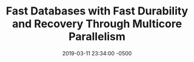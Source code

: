 ---
layout: paper-summary
title:  "Fast Databases with Fast Durability and Recovery Through Multicore Parallelism"
date:   2019-03-11 23:34:00 -0500
categories: paper
paper_title: "Fast Databases with Fast Durability and Recovery Through Multicore Parallelism"
paper_link: https://www.usenix.org/conference/osdi14/technical-sessions/presentation/zheng_wenting
paper_keyword: Database Recovery; Logging; Multicore
paper_year: OSDI 2014
rw_set: 
htm_cd: 
htm_cr: 
version_mgmt: 
---